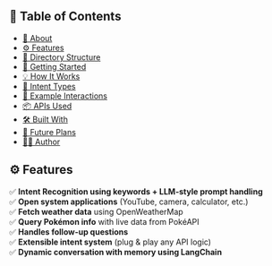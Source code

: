## 📝 Table of Contents

- [🎯 About](#about)
- [⚙️ Features](#features)
- [📁 Directory Structure](#directory-structure)
- [🚀 Getting Started](#getting-started)
- [💡 How It Works](#how-it-works)
- [🧠 Intent Types](#intent-types)
- [🧪 Example Interactions](#example-interactions)
- [📦 APIs Used](#apis-used)
- [🛠 Built With](#built-with)
- [📌 Future Plans](#future-plans)
- [🧑‍💻 Author](#author)


## ⚙️ Features

✅ **Intent Recognition using keywords + LLM-style prompt handling**  
✅ **Open system applications** (YouTube, camera, calculator, etc.)  
✅ **Fetch weather data** using OpenWeatherMap  
✅ **Query Pokémon info** with live data from PokéAPI  
✅ **Handles follow-up questions**  
✅ **Extensible intent system** (plug & play any API logic)  
✅ **Dynamic conversation with memory using LangChain**
